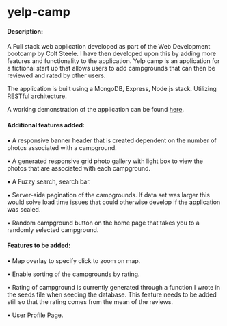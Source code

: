 # yelp-camp

#### Description: 
A Full stack web application developed as part of the Web Development bootcamp by Colt Steele.
I have then developed upon this by adding more features and functionality to the application.
Yelp camp is an application for a fictional start up that allows users to add campgrounds that can then be reviewed and rated by other users. 

The application is built using a MongoDB, Express, Node.js stack. Utilizing RESTful architecture. 

A working demonstration of the application can be found [here](https://dry-anchorage-86124.herokuapp.com/).


#### Additional features added:
•	A responsive banner header that is created dependent on the number of photos associated with a campground. 

•	A generated responsive grid photo gallery with light box to view the photos that are associated with each campground.

•	A Fuzzy search, search bar. 

•	Server-side pagination of the campgrounds. If data set was larger this would solve load time issues that could otherwise develop if the application was scaled.

•	Random campground button on the home page that takes you to a randomly selected campground. 


#### Features to be added:  
•	Map overlay to specify click to zoom on map.

•	Enable sorting of the campgrounds by rating.

•	Rating of campground is currently generated through a function I wrote in the seeds file when seeding the database. This feature needs to be added still so that the rating comes from the mean of the reviews. 

•	User Profile Page.
